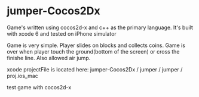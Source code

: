 jumper-Cocos2Dx
===============


Game's written using cocos2d-x and c++ as the primary language.
It's built with xcode 6 and tested on iPhone simulator

Game is very simple. Player slides on blocks and collects coins. Game is over when player touch the ground(bottom of the screen)
or cross the finishe line. Also allowed air jump.

xcode projectFile is located here: jumper-Cocos2Dx / jumper / jumper / proj.ios_mac

test game with cocos2d-x
